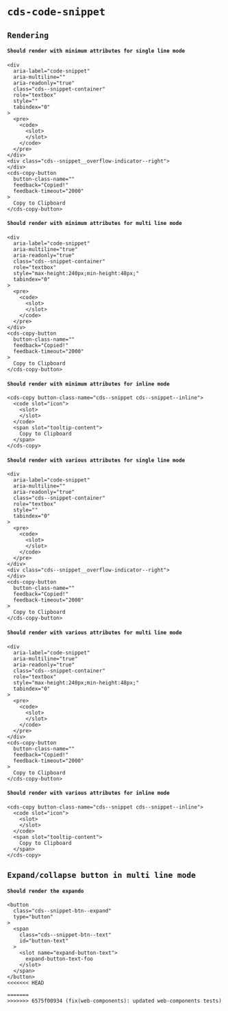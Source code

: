 # `cds-code-snippet`

## `Rendering`

####   `Should render with minimum attributes for single line mode`

```
<div
  aria-label="code-snippet"
  aria-multiline=""
  aria-readonly="true"
  class="cds--snippet-container"
  role="textbox"
  style=""
  tabindex="0"
>
  <pre>
    <code>
      <slot>
      </slot>
    </code>
  </pre>
</div>
<div class="cds--snippet__overflow-indicator--right">
</div>
<cds-copy-button
  button-class-name=""
  feedback="Copied!"
  feedback-timeout="2000"
>
  Copy to Clipboard
</cds-copy-button>

```

####   `Should render with minimum attributes for multi line mode`

```
<div
  aria-label="code-snippet"
  aria-multiline="true"
  aria-readonly="true"
  class="cds--snippet-container"
  role="textbox"
  style="max-height:240px;min-height:48px;"
  tabindex="0"
>
  <pre>
    <code>
      <slot>
      </slot>
    </code>
  </pre>
</div>
<cds-copy-button
  button-class-name=""
  feedback="Copied!"
  feedback-timeout="2000"
>
  Copy to Clipboard
</cds-copy-button>

```

####   `Should render with minimum attributes for inline mode`

```
<cds-copy button-class-name="cds--snippet cds--snippet--inline">
  <code slot="icon">
    <slot>
    </slot>
  </code>
  <span slot="tooltip-content">
    Copy to Clipboard
  </span>
</cds-copy>

```

####   `Should render with various attributes for single line mode`

```
<div
  aria-label="code-snippet"
  aria-multiline=""
  aria-readonly="true"
  class="cds--snippet-container"
  role="textbox"
  style=""
  tabindex="0"
>
  <pre>
    <code>
      <slot>
      </slot>
    </code>
  </pre>
</div>
<div class="cds--snippet__overflow-indicator--right">
</div>
<cds-copy-button
  button-class-name=""
  feedback="Copied!"
  feedback-timeout="2000"
>
  Copy to Clipboard
</cds-copy-button>

```

####   `Should render with various attributes for multi line mode`

```
<div
  aria-label="code-snippet"
  aria-multiline="true"
  aria-readonly="true"
  class="cds--snippet-container"
  role="textbox"
  style="max-height:240px;min-height:48px;"
  tabindex="0"
>
  <pre>
    <code>
      <slot>
      </slot>
    </code>
  </pre>
</div>
<cds-copy-button
  button-class-name=""
  feedback="Copied!"
  feedback-timeout="2000"
>
  Copy to Clipboard
</cds-copy-button>

```

####   `Should render with various attributes for inline mode`

```
<cds-copy button-class-name="cds--snippet cds--snippet--inline">
  <code slot="icon">
    <slot>
    </slot>
  </code>
  <span slot="tooltip-content">
    Copy to Clipboard
  </span>
</cds-copy>

```

## `Expand/collapse button in multi line mode`

####   `Should render the expando`

```
<button
  class="cds--snippet-btn--expand"
  type="button"
>
  <span
    class="cds--snippet-btn--text"
    id="button-text"
  >
    <slot name="expand-button-text">
      expand-button-text-foo
    </slot>
  </span>
</button>
<<<<<<< HEAD

=======
>>>>>>> 6575f00934 (fix(web-components): updated web-components tests)
```


